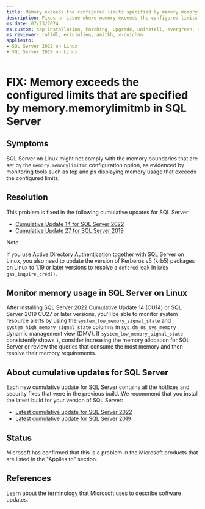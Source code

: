 ```yaml
---
title: Memory exceeds the configured limits specified by memory.memorylimitmb in SQL Server
description: Fixes an issue where memory exceeds the configured limits that are specified by memory.memorylimitmb in SQL Server.
ms.date: 07/23/2024
ms.custom: sap:Installation, Patching, Upgrade, Uninstall, evergreen, KB5042369
ms.reviewer: rafidl, ericjulien, amitkh, v-cuichen
appliesto:
- SQL Server 2022 on Linux
- SQL Server 2019 on Linux
---
```

# FIX: Memory exceeds the configured limits that are specified by memory.memorylimitmb in SQL Server

## Symptoms

SQL Server on Linux might not comply with the memory boundaries that are set by the `memory.memorylimitmb` configuration option, as evidenced by monitoring tools such as top and ps displaying memory usage that exceeds the configured limits.

## Resolution

This problem is fixed in the following cumulative updates for SQL Server:

- [Cumulative Update 14 for SQL Server 2022](cumulativeupdate14.md)
- [Cumulative Update 27 for SQL Server 2019](../sqlserver-2019/cumulativeupdate27.md)

> [!NOTE]
> If you use Active Directory Authentication together with SQL Server on Linux, you also need to update the version of Kerberos v5 (krb5) packages on Linux to 1.19 or later versions to resolve a `defcred` leak in `krb5 gss_inquire_cred()`.

## Monitor memory usage in SQL Server on Linux

After installing SQL Server 2022 Cumulative Update 14 (CU14) or SQL Server 2019 CU27 or later versions, you'll be able to monitor system resource alerts by using the `system_low_memory_signal_state` and `system_high_memory_signal_state` columns in `sys.dm_os_sys_memory` dynamic management view (DMV). If `system_low_memory_signal_state` consistently shows `1`, consider increasing the memory allocation for SQL Server or review the queries that consume the most memory and then resolve their memory requirements.

## About cumulative updates for SQL Server

Each new cumulative update for SQL Server contains all the hotfixes and security fixes that were in the previous build. We recommend that you install the latest build for your version of SQL Server:

- [Latest cumulative update for SQL Server 2022](build-versions.md)
- [Latest cumulative update for SQL Server 2019](../sqlserver-2019/build-versions.md)

## Status

Microsoft has confirmed that this is a problem in the Microsoft products that are listed in the "Applies to" section.

## References

Learn about the [terminology](../../../windows-client/deployment/standard-terminology-software-updates.md) that Microsoft uses to describe software updates.
